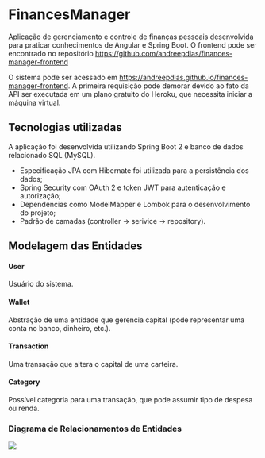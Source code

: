 # FinancesManager 

Aplicação de gerenciamento e controle de finanças pessoais desenvolvida para praticar conhecimentos de Angular e Spring Boot. O frontend pode ser encontrado no repositório https://github.com/andreepdias/finances-manager-frontend

O sistema pode ser acessado em https://andreepdias.github.io/finances-manager-frontend. A primeira requisição pode demorar devido ao fato da API ser executada em um plano gratuito do Heroku, que necessita iniciar a máquina virtual.

## Tecnologias utilizadas

A aplicação foi desenvolvida utilizando Spring Boot 2 e banco de dados relacionado SQL (MySQL). 

* Especificação JPA com Hibernate foi utilizada para a persistência dos dados; 
* Spring Security com OAuth 2 e token JWT para autenticação e autorização;
* Dependências como ModelMapper e Lombok para o desenvolvimento do projeto;
* Padrão de camadas (controller -> serivice -> repository).

## Modelagem das Entidades

#### User
Usuário do sistema.

#### Wallet
Abstração de uma entidade que gerencia capital (pode representar uma conta no banco, dinheiro, etc.).

#### Transaction
Uma transação que altera o capital de uma carteira.

#### Category
Possível categoria para uma transação, que pode assumir tipo de despesa ou renda.

### Diagrama de Relacionamentos de Entidades

![](https://i.imgur.com/N4VXlSu.png)
